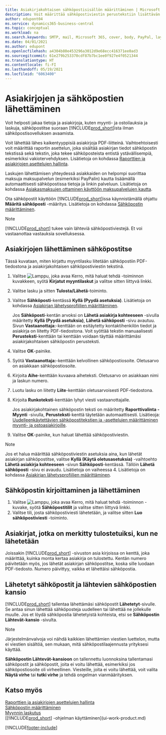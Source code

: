 ```yaml
---
title: Asiakirjakohtaisen sähköpostisisällön määrittäminen | Microsoft Docs
description: Voit määrittää sähköpostiviestin perustekstiin lisättävän sisällön, kuten PayPal-linkin. Voit myös liittää asiakirjoja sähköpostiviesteihin.
author: edupont04
ms.service: dynamics365-business-central
ms.topic: conceptual
ms.workload: na
ms.search.keywords: SMTP, mail, Microsoft 365, cover, body, PayPal, layout
ms.date: 04/01/2021
ms.author: edupont
ms.openlocfilehash: a4304b80e453296a3012d9e68ecc416371ee0ad3
ms.sourcegitcommit: 61e279b253370cdf87b7bc1ee0f927e4f0521344
ms.translationtype: HT
ms.contentlocale: fi-FI
ms.lasthandoff: 05/19/2021
ms.locfileid: "6063400"
---
```

# <a name="send-documents-and-emails"></a>Asiakirjojen ja sähköpostien lähettäminen
Voit helposti jakaa tietoja ja asiakirjoja, kuten myynti- ja ostoilauksia ja laskuja, sähköpostitse suoraan [!INCLUDE[prod_short](includes/prod_short.md)]ista ilman sähköpostisovelluksen avaamista. 

Voit lähettää lähes kaikentyyppisiä asiakirjoja PDF-liitteinä. Vaihtoehtoisesti voit määrittää raportin asettelun, joka sisältää asiakirjan tiedot sähköpostin tekstissä sekä tekstin, joka tekee sähköposteista entistä ystävällisempiä, esimerkiksi vakiotervehdyksen. Lisätietoja on kohdassa [Raporttien ja asiakirjojen asettelujen hallinta](ui-manage-report-layouts.md). <!--this topic does not mention how to set up a layout for email. Need to investigate.-->

Laskujen lähettämisen yhteydessä asiakkaiden on helpompi suorittaa maksuja maksupalvelun (esimerkiksi PayPalin) kautta lisäämällä automaattisesti sähköpostissa tietoja ja linkin palveluun. Lisätietoja on kohdassa [Asiakasmaksujen ottaminen käyttöön maksupalvelujen kautta](sales-how-enable-payment-service-extensions.md).

Ota sähköpostit käyttöön [!INCLUDE[prod_short](includes/prod_short.md)]issa käynnistämällä ohjattu **Määritä sähköposti** -määritys. Lisätietoja on kohdassa [Sähköpostin määrittäminen](admin-how-setup-email.md).

> [!NOTE]
> [!INCLUDE[prod_short](includes/prod_short.md)] tukee vain lähteviä sähköpostiviestejä. Et voi vastaanottaa vastauksia sovelluksessa.

## <a name="to-send-documents-by-email"></a>Asiakirjojen lähettäminen sähköpostitse
Tässä kuvataan, miten kirjattu myyntilasku liitetään sähköpostiin PDF-tiedostona ja asiakirjakohtaisen sähköpostiviestin tekstinä. <!--update this-->

1. Valitse ![Lamppu, joka avaa Kerro, mitä haluat tehdä -toiminnon](media/ui-search/search_small.png "Kerro, mitä haluat tehdä") kuvakkeen, syötä **Kirjatut myyntilaskut** ja valitse sitten liittyvä linkki.
2. Valitse lasku ja sitten **Tulosta/Lähetä**-toiminto.
3. Valitse **Sähköposti**-kentässä **Kyllä (Pyydä asetuksia)**. Lisätietoja on kohdassa [Asiakirjan lähetysprofiilien määrittäminen](sales-how-setup-document-send-profiles.md).
    
    Jos **Sähköposti**-kentän arvoksi on **Lähetä asiakirja kohteeseen** -sivulla määritetty **Kyllä (Pyydä asetuksia)**, **Lähetä sähköposti** -sivu avautuu. Sivun **Vastaanottaja:**-kenttään on esitäytetty kontaktihenkilön tiedot ja asiakirja on liitetty PDF-tiedostona. Voit syöttää tekstin manuaalisesti **Perusteksti**-kenttään tai kenttään voidaan täyttää määrittämäsi asiakirjakohtaisen sähköpostin perusteksti.

4. Valitse **OK**-painike.
5. Syötä **Vastaanottaja:**-kenttään kelvollinen sähköpostiosoite. Oletusarvo on asiakkaan sähköpostiosoite.
6. Kirjoita **Aihe**-kenttään kuvaava aiheteksti. Oletusarvo on asiakkaan nimi ja laskun numero.
7. Luotu lasku on liitetty **Liite**-kenttään oletusarvoisesti PDF-tiedostona.
8. Kirjoita **Runkoteksti**-kenttään lyhyt viesti vastaanottajalle.

    Jos asiakirjakohtainen sähköpostin teksti on määritetty **Raporttivalinta - Myynti** -sivulla, **Perusteksti**-kenttä täytetään automaattisesti. Lisätieoja: [Uudelleenkäytettävien sähköpostitekstien ja -asettelujen määrittäminen myynti- ja ostoasiakirjoille](admin-how-setup-email.md#set-up-reusable-email-texts-and-layouts-for-sales-and-purchase-documents).
9. Valitse **OK**-painike, kun haluat lähettää sähköpostiviestin.

> [!NOTE]  
> Jos et halua määrittää sähköpostiviestin asetuksia aina, kun lähetät asiakirjan sähköpostitse, valitse **Kyllä (Käytä oletusasetuksia)** -vaihtoehto **Lähetä asiakirja kohteeseen** -sivun **Sähköposti**-kentässä. Tällöin **Lähetä sähköposti** -sivu ei avaudu. Lisätietoja on vaiheessa 4. Lisätietoja on kohdassa [Asiakirjan lähetysprofiilien määrittäminen](sales-how-setup-document-send-profiles.md).  

## <a name="to-compose-and-send-an-email"></a>Sähköpostin kirjoittaminen ja lähettäminen
1. Valitse ![Lamppu, joka avaa Kerro, mitä haluat tehdä -toiminnon](media/ui-search/search_small.png "Kerro, mitä haluat tehdä") -kuvake, syötä **Sähköpostitilit** ja valitse sitten liittyvä linkki.
2. Valitse tili, josta sähköpostiviesti lähetetään, ja valitse sitten **Luo sähköpostiviesti** -toiminto.

## <a name="documents-marked-as-printed-when-they-are-sent"></a>Asiakirjat, jotka on merkitty tulostetuiksi, kun ne lähetetään
Joissakin [!INCLUDE[prod_short](includes/prod_short.md)] -sivuston asia kirjoissa on kenttä, joka määrittää, kuinka monta kertaa asiakirja on tulostettu. Kentän numero <!--"that field?" need a name...--> päivitetään myös, jos lähetät asiakirjan sähköpostitse, koska sille luodaan PDF-tiedosto. Numero päivittyy, vaikka et lähettäisi sähköpostia. <!--guessing this is because emails are technically reports, so the counter bumps up whenever someone creates an email. Need to verify.-->

## <a name="sent-emails-and-your-email-outbox"></a>Lähetetyt sähköpostit ja lähtevien sähköpostien kansio
[!INCLUDE[prod_short](includes/prod_short.md)] tallentaa lähettämäsi sähköpostit **Lähetetyt**-sivulle. Se antaa sinun lähettää sähköposteja uudelleen tai lähettää ne jollekulle muulle. Jos et löydä sähköpostia lähetetyistä kohteista, etsi se **Sähköpostin Lähtevät-kansio** -sivulta. 

> [!NOTE]
> Järjestelmänvalvoja voi nähdä kaikkien lähettämien viestien luettelon, mutta ei viestien sisältöä, sen mukaan, mitä sähköpostilaajennusta yrityksesi käyttää.

**Sähköpostin Lähtevät-kansioon** on tallennettu luonnoksina tallentamasi sähköpostit ja sähköpostit, joita ei voitu lähettää, esimerkiksi jos sähköpostiosoite oli virheellinen. Viesteille, joita ei voitu lähettää, voit valita **Näytä virhe** tai **tutki virhe** ja tehdä ongelman vianmäärityksen.

## <a name="see-also"></a>Katso myös
[Raporttien ja asiakirjojen asettelujen hallinta](ui-manage-report-layouts.md)  
[Sähköpostin määrittäminen](admin-how-setup-email.md)  
[Myynnin laskutus](sales-how-invoice-sales.md)  
[[!INCLUDE[prod_short](includes/prod_short.md)] -ohjelman käyttäminen](ui-work-product.md)


[!INCLUDE[footer-include](includes/footer-banner.md)]
